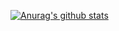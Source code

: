 [![Anurag's github stats](https://github-readme-stats.vercel.app/api?username=viktor02&show_icons=true&theme=buefy)](https://github.com/anuraghazra/github-readme-stats)
